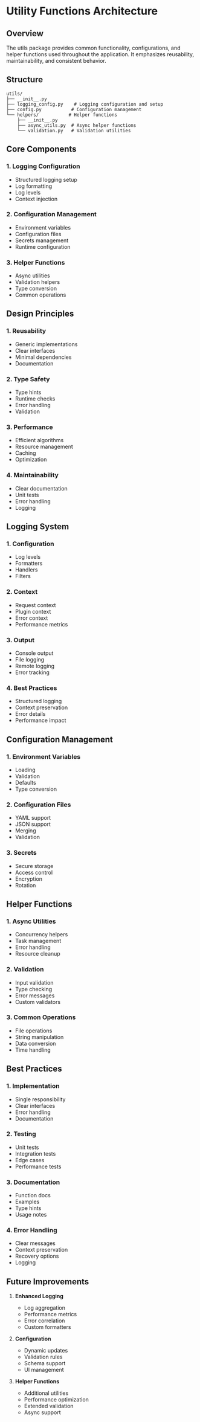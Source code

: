 # Utility Functions Architecture

## Overview

The utils package provides common functionality, configurations, and helper functions used throughout the application. It emphasizes reusability, maintainability, and consistent behavior.

## Structure

```
utils/
├── __init__.py
├── logging_config.py    # Logging configuration and setup
├── config.py           # Configuration management
└── helpers/           # Helper functions
    ├── __init__.py
    ├── async_utils.py  # Async helper functions
    └── validation.py   # Validation utilities
```

## Core Components

### 1. Logging Configuration
- Structured logging setup
- Log formatting
- Log levels
- Context injection

### 2. Configuration Management
- Environment variables
- Configuration files
- Secrets management
- Runtime configuration

### 3. Helper Functions
- Async utilities
- Validation helpers
- Type conversion
- Common operations

## Design Principles

### 1. Reusability
- Generic implementations
- Clear interfaces
- Minimal dependencies
- Documentation

### 2. Type Safety
- Type hints
- Runtime checks
- Error handling
- Validation

### 3. Performance
- Efficient algorithms
- Resource management
- Caching
- Optimization

### 4. Maintainability
- Clear documentation
- Unit tests
- Error handling
- Logging

## Logging System

### 1. Configuration
- Log levels
- Formatters
- Handlers
- Filters

### 2. Context
- Request context
- Plugin context
- Error context
- Performance metrics

### 3. Output
- Console output
- File logging
- Remote logging
- Error tracking

### 4. Best Practices
- Structured logging
- Context preservation
- Error details
- Performance impact

## Configuration Management

### 1. Environment Variables
- Loading
- Validation
- Defaults
- Type conversion

### 2. Configuration Files
- YAML support
- JSON support
- Merging
- Validation

### 3. Secrets
- Secure storage
- Access control
- Encryption
- Rotation

## Helper Functions

### 1. Async Utilities
- Concurrency helpers
- Task management
- Error handling
- Resource cleanup

### 2. Validation
- Input validation
- Type checking
- Error messages
- Custom validators

### 3. Common Operations
- File operations
- String manipulation
- Data conversion
- Time handling

## Best Practices

### 1. Implementation
- Single responsibility
- Clear interfaces
- Error handling
- Documentation

### 2. Testing
- Unit tests
- Integration tests
- Edge cases
- Performance tests

### 3. Documentation
- Function docs
- Examples
- Type hints
- Usage notes

### 4. Error Handling
- Clear messages
- Context preservation
- Recovery options
- Logging

## Future Improvements

1. **Enhanced Logging**
   - Log aggregation
   - Performance metrics
   - Error correlation
   - Custom formatters

2. **Configuration**
   - Dynamic updates
   - Validation rules
   - Schema support
   - UI management

3. **Helper Functions**
   - Additional utilities
   - Performance optimization
   - Extended validation
   - Async support
